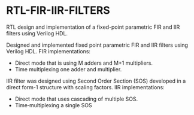 # RTL-FIR-IIR-FILTERS
RTL design and implementation of a fixed-point parametric FIR and IIR filters using Verilog HDL.

Designed and implemented fixed point parametric FIR and IIR filters using Verilog HDL. FIR implementations:
- Direct mode that is using M adders and M+1 multipliers.
- Time multiplexing one adder and multiplier.

IIR filter was designed using Second Order Section (SOS) developed in a direct form-1 structure with scaling factors. IIR implementations:
- Direct mode that uses cascading of multiple SOS.
- Time‐multiplexing a single SOS
